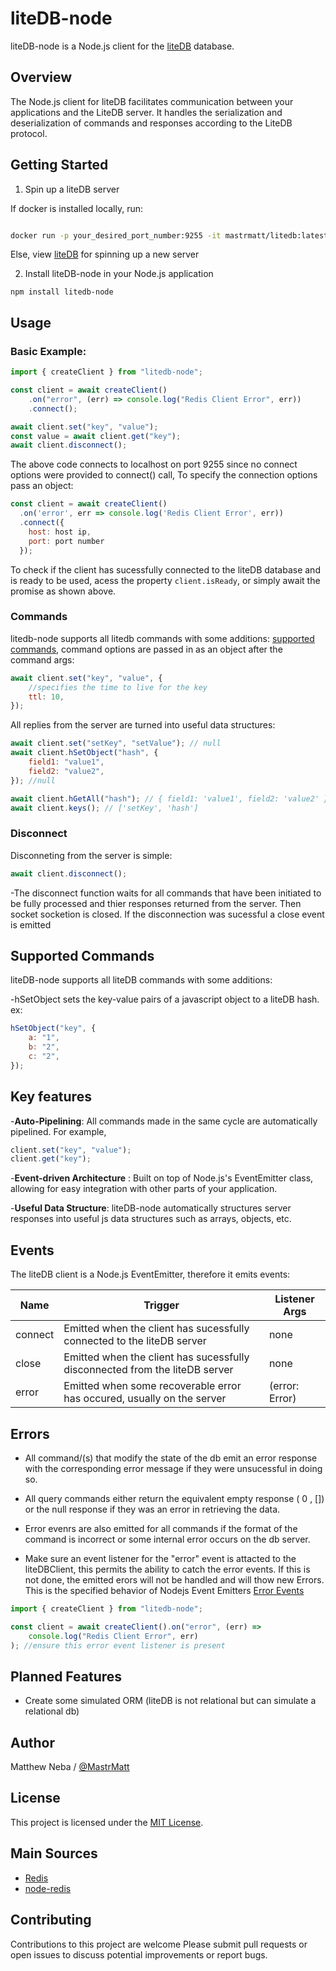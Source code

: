 # liteDB-node

liteDB-node is a Node.js client for the [liteDB](https://github.com/MastrMatt/liteDB) database.

## Overview

The Node.js client for liteDB facilitates communication between your applications and the LiteDB server. It handles the serialization and deserialization of commands and responses according to the LiteDB protocol.

## Getting Started

1. Spin up a liteDB server

If docker is installed locally, run:

```bash

docker run -p your_desired_port_number:9255 -it mastrmatt/litedb:latest

```

Else, view [liteDB](https://github.com/MastrMatt/liteDB) for spinning up a new server

2. Install liteDB-node in your Node.js application

```
npm install litedb-node

```

## Usage

### Basic Example:

```js
import { createClient } from "litedb-node";

const client = await createClient()
	.on("error", (err) => console.log("Redis Client Error", err))
	.connect();

await client.set("key", "value");
const value = await client.get("key");
await client.disconnect();
```

The above code connects to localhost on port 9255 since no connect options were provided to connect() call, To specify the connection options pass an object:

```js
const client = await createClient()
  .on('error', err => console.log('Redis Client Error', err))
  .connect({
    host: host ip,
    port: port number
  });
```

To check if the client has sucessfully connected to the liteDB database and is ready to be used, acess the property `client.isReady`, or simply await the promise as shown above.

### Commands

litedb-node supports all litedb commands with some additions: [supported commands](#supported-commands), command options are passed in as an object after the command args:

```js
await client.set("key", "value", {
	//specifies the time to live for the key
	ttl: 10,
});
```

All replies from the server are turned into useful data structures:

```js
await client.set("setKey", "setValue"); // null
await client.hSetObject("hash", {
	field1: "value1",
	field2: "value2",
}); //null

await client.hGetAll("hash"); // { field1: 'value1', field2: 'value2' }
await client.keys(); // ['setKey', 'hash']
```

### Disconnect

Disconneting from the server is simple:

```js
await client.disconnect();
```

-The disconnect function waits for all commands that have been initiated to be fully processed and thier responses returned from the server. Then socket socketion is closed. If the disconnection was sucessful a close event is emitted

## Supported Commands

liteDB-node supports all liteDB commands with some additions:

-hSetObject sets the key-value pairs of a javascript object to a liteDB hash. ex:

```js
hSetObject("key", {
	a: "1",
	b: "2",
	c: "2",
});
```

## Key features

-**Auto-Pipelining**: All commands made in the same cycle are automatically pipelined. For example,

```js
client.set("key", "value");
client.get("key");
```

-**Event-driven Architecture** : Built on top of Node.js's EventEmitter class, allowing for easy integration with other parts of your application.

-**Useful Data Structure**: liteDB-node automatically structures server responses into useful js data structures such as arrays, objects, etc.

## Events

The liteDB client is a Node.js EventEmitter, therefore it emits events:

| Name    | Trigger                                                                     | Listener Args  |
| ------- | --------------------------------------------------------------------------- | -------------- |
| connect | Emitted when the client has sucessfully connected to the liteDB server      | none           |
| close   | Emitted when the client has sucessfully disconnected from the liteDB server | none           |
| error   | Emitted when some recoverable error has occured, usually on the server      | (error: Error) |

## Errors

-   All command/(s) that modify the state of the db emit an error response with the corresponding error message if they were unsucessful in doing so.

-   All query commands either return the equivalent empty response ( 0 , []) or the null response if they was an error in retrieving the data.

-   Error evenrs are also emitted for all commands if the format of the command is incorrect or some internal error occurs on the db server.

-   Make sure an event listener for the "error" event is attacted to the liteDBClient, this permits the ability to catch the error events. If this is not done, the emitted erors will not be handled and will thow new Errors. This is the specified behavior of Nodejs Event Emitters [Error Events](https://nodejs.org/api/events.html#error-events)

```js
import { createClient } from "litedb-node";

const client = await createClient().on("error", (err) =>
	console.log("Redis Client Error", err)
); //ensure this error event listener is present
```

## Planned Features

-   Create some simulated ORM (liteDB is not relational but can simulate a relational db)

## Author

Matthew Neba / [@MastrMatt](https://github.com/MastrMatt)

## License

This project is licensed under the [MIT License](LICENSE).

## Main Sources

-   [Redis](https://redis.io/)
-   [node-redis](https://github.com/redis/node-redis)

## Contributing

Contributions to this project are welcome Please submit pull requests or open issues to discuss potential improvements or report bugs.

```

```
